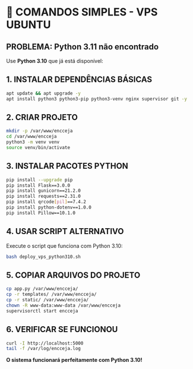 # 🔧 COMANDOS SIMPLES - VPS UBUNTU

## PROBLEMA: Python 3.11 não encontrado

Use **Python 3.10** que já está disponível:

## 1. INSTALAR DEPENDÊNCIAS BÁSICAS

```bash
apt update && apt upgrade -y
apt install python3 python3-pip python3-venv nginx supervisor git -y
```

## 2. CRIAR PROJETO

```bash
mkdir -p /var/www/encceja
cd /var/www/encceja
python3 -m venv venv
source venv/bin/activate
```

## 3. INSTALAR PACOTES PYTHON

```bash
pip install --upgrade pip
pip install Flask==3.0.0
pip install gunicorn==21.2.0
pip install requests==2.31.0
pip install qrcode[pil]==7.4.2
pip install python-dotenv==1.0.0
pip install Pillow==10.1.0
```

## 4. USAR SCRIPT ALTERNATIVO

Execute o script que funciona com Python 3.10:

```bash
bash deploy_vps_python310.sh
```

## 5. COPIAR ARQUIVOS DO PROJETO

```bash
cp app.py /var/www/encceja/
cp -r templates/ /var/www/encceja/
cp -r static/ /var/www/encceja/
chown -R www-data:www-data /var/www/encceja
supervisorctl start encceja
```

## 6. VERIFICAR SE FUNCIONOU

```bash
curl -I http://localhost:5000
tail -f /var/log/encceja.log
```

**O sistema funcionará perfeitamente com Python 3.10!**